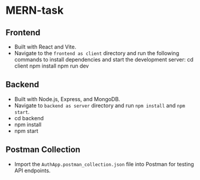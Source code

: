 # MERN-task

## Frontend
- Built with React and Vite.
- Navigate to the `frontend as client` directory and run the following commands to install dependencies and start the development server:
  cd client
  npm install
  npm run dev

## Backend
- Built with Node.js, Express, and MongoDB.
- Navigate to `backend as server` directory and run `npm install` and `npm start`.
- cd backend
- npm install
- npm start

## Postman Collection
- Import the `AuthApp.postman_collection.json` file into Postman for testing API endpoints.
